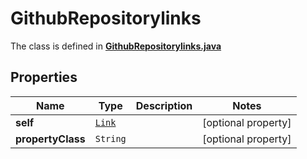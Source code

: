 

# GithubRepositorylinks

The class is defined in **[GithubRepositorylinks.java](../../src/main/java/org/openapitools/model/GithubRepositorylinks.java)**

## Properties

Name | Type | Description | Notes
------------ | ------------- | ------------- | -------------
**self** | [`Link`](Link.md) |  |  [optional property]
**propertyClass** | `String` |  |  [optional property]





